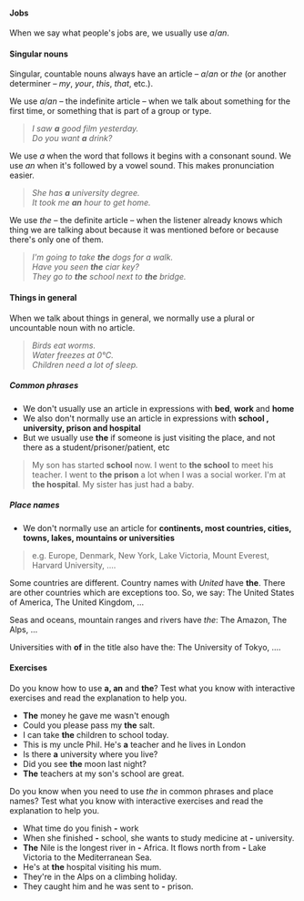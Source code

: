 #### Jobs
When we say what people's jobs are, we usually use _a_/_an_.
#### Singular nouns
Singular, countable nouns always have an article – _a_/_an_ or _the_ (or another determiner – _my_, _your_, _this_, _that_, etc.).

We use _a_/_an_ – the indefinite article – when we talk about something for the first time, or something that is part of a group or type.
> _I saw **a** good film yesterday.  
> Do you want **a** drink?_

We use _a_ when the word that follows it begins with a consonant sound. We use _an_ when it's followed by a vowel sound. This makes pronunciation easier.
>_She has **a** university degree.  
>It took me **an** hour to get home._

We use _the_ – the definite article – when the listener already knows which thing we are talking about because it was mentioned before or because there's only one of them.

> _I'm going to take **the** dogs for a walk.  
> Have you seen **the** ciar key?  
> They go to **the** school next to **the** bridge._
#### Things in general
When we talk about things in general, we normally use a plural or uncountable noun with no article.
>_Birds eat worms.  
>Water freezes at 0°C.  
>Children need a lot of sleep._
##### Common phrases
- We don't usually use an article in expressions with **bed**, **work** and **home**
- We also don't normally use an article in expressions with **school , university, prison and hospital**
- But we usually use **the** if someone is just visiting the place, and not there as a student/prisoner/patient, etc
> My son has started **school** now. I went to **the school** to meet his teacher.
> I went to **the prison** a lot when I was a social worker.
> I'm at **the hospital**. My sister has just had a baby.
##### Place names
- We don't normally use an article for **continents, most countries, cities, towns, lakes, mountains or universities**
> e.g. Europe, Denmark, New York, Lake Victoria, Mount Everest, Harvard University, ....

Some countries are different. Country names with _United_ have **the**. There are other countries which are exceptions too. So, we say: The United States of America, The United Kingdom, ...

Seas and oceans, mountain ranges and rivers have _the_:
The Amazon, The Alps, ...

Universities with **of** in the title also have the:
The University of Tokyo, .... 
#### Exercises
Do you know how to use **a, an** and **the**? Test what you know with interactive exercises and read the explanation to help you.

- **The** money he gave me wasn't enough
- Could you please pass my **the** salt.
- I can take **the** children to school today.
- This is my uncle Phil. He's **a** teacher and he lives in London
- Is there **a** university where you live?
- Did you see **the** moon last night?
- **The** teachers at my son's school are great.

Do you know when you need to use _the_ in common phrases and place names? Test what you know with interactive exercises and read the explanation to help you.

- What time do you finish **-** work
- When she finished **-** school, she wants to study medicine at **-** university.
- **The** Nile is the longest river in **-** Africa. It flows north from **-** Lake Victoria to the Mediterranean Sea.
- He's at **the** hospital visiting his mum.
- They're in the Alps on a climbing holiday.
- They caught him and he was sent to **-** prison.




